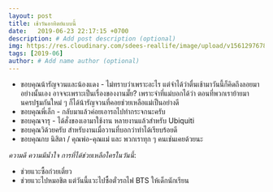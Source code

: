 ```yaml
---
layout: post
title: เช้าวันอาทิตย์แบบนี้
date:   2019-06-23 22:17:15 +0700
description: # Add post description (optional)
img: https://res.cloudinary.com/sdees-reallife/image/upload/v1561297678/IMG_8235.jpg # Add image post (optional)
tags: [2019-06]
author: # Add name author (optional)
---
```

- ขอบคุณน้ารัญจวนและน้องแดง - ไม่ทราบว่าเพราะอะไร แต่จำได้ว่าตื่นเช้ามาวันนี้ก็คิดถึงลอยมาอย่างนั้นเอง อาจจะเพราะเป็นเรื่องของงานมั๊ย? เพราะจำที่แม่บอกได้ว่า ตอนที่พวกเราย้ายมานครปฐมกันใหม่ ๆ ก็ได้น้ารัญจวนที่คอยช่วยเหลือแม่เป็นอย่างดี
- ขอบคุณพี่เล็ก - กลับมาแล้วค่อยเอารถไปทำกระจกนะครับ
- ขอบคุณจารุ - ได้สั่งของเอามาใช้งาน หลายงานแล้วสำหรับ Ubiquiti
- ขอบคุณวิด้วยครับ สำหรับงานเมื่อวานที่บอกว่าทำได้เรียบร้อยดี
- ขอบคุณกบ นิสิตา / คุณพ่อ-คุณแม่ และ พวกเราทุก ๆ คนเช่นเคยด้วยนะ

<i class="fa fa-child" style="color:plum"></i>

*ความดี ความมีน้ำใจ การที่ได้ช่วยเหลือใครในวันนี้*:
- ช่วยแวะซื้อก๋วยเตี๋ยว
- ช่วยแวะไปหมอชิต แต่วันนี้แวะไปซื้อตั๋วรถไฟ BTS ให้เด็กนักเรียน
